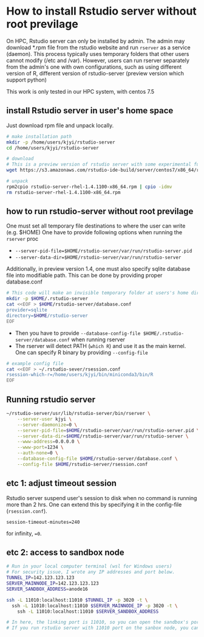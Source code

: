 # How to install Rstudio server without root previlage

On HPC, Rstudio server can only be installed by admin. The admin may download *.rpm file from the rstudio website and run `rserver` as a service (daemon). This process typically uses temporary folders that other users cannot modify (/etc and /var). However, users can run rserver separately from the admin's one with own configurations, such as using different version of R, different version of rstudio-server (preview version which support python)

This work is only tested in our HPC system, with centos 7.5

## install Rstudio server in user's home space

Just download rpm file and unpack locally.

```bash
# make installation path
mkdir -p /home/users/kjyi/rstudio-server
cd /home/users/kjyi/rstudio-server

# download
# This is a preview version of rstudio server with some experimental functions
wget https://s3.amazonaws.com/rstudio-ide-build/server/centos7/x86_64/rstudio-server-rhel-1.4.1100-x86_64.rpm

# unpack
rpm2cpio rstudio-server-rhel-1.4.1100-x86_64.rpm | cpio -idmv
rm rstudio-server-rhel-1.4.1100-x86_64.rpm
```

## how to run rstudio-server without root previlage

One must set all temporary file destinations to where the user can write (e.g. $HOME)
One have to provide following options when running the `rserver` proc

* `--server-pid-file=$HOME/rstudio-server/var/run/rstudio-server.pid`
* `--server-data-dir=$HOME/rstudio-server/var/run/rstudio-server`

Additionally, in preview version 1.4, one must also specify sqlite database file into modifiable path. This can be done by providing proper database.conf

```bash
# This code will make an invisible temporary folder at users's home directory and then make database.conf
mkdir -p $HOME/.rstudio-server
cat <<EOF > $HOME/rstudio-server/database.conf
provider=sqlite
directory=$HOME/rstudio-server
EOF
```

* Then you have to provide `--database-config-file $HOME/.rstudio-server/database.conf` when running rserver
* The rserver will detect PATH (`which R`) and use it as the main kernel. One can specify R binary by providing `--config-file`

```bash
# example config file
cat <<EOF > ~/.rstudio-sever/rsession.conf
rsession-which-r=/home/users/kjyi/bin/miniconda3/bin/R
EOF
```

## Running rstudio server

```bash
~/rstudio-server/usr/lib/rstudio-server/bin/rserver \
    --server-user kjyi \
	--server-daemonize=0 \
	--server-pid-file=$HOME/rstudio-server/var/run/rstudio-server.pid \
	--server-data-dir=$HOME/rstudio-server/var/run/rstudio-server \
	--www-address=0.0.0.0 \
	--www-port=1234 \
	--auth-none=0 \
	--database-config-file $HOME/rstudio-server/database.conf \
	--config-file $HOME/rstudio-server/rsession.conf
```

## etc 1: adjust timeout session

Rstudio server suspend user's session to disk when no command is running more than 2 hrs.
One can extend this by specifying it in the config-file (`rsession.conf`).

`session-timeout-minutes=240`

for infinity, `=0`. 

## etc 2: access to sandbox node

```bash
# Run in your local computer terminal (wsl for Windows users)
# For security issue, I wrote any IP addresses and port below.
TUNNEL_IP=142.123.123.123
SERVER_MAINNODE_IP=142.123.123.123
SERVER_SANDBOX_ADDRESS=anode16

ssh -L 11010:localhost:11010 $TUNNEL_IP -p 3020 -t \
  ssh -L 11010:localhost:11010 $SERVER_MAINNODE_IP -p 3020 -t \
    ssh -L 11010:localhost:11010 $SERVER_SANDBOX_ADDRESS

# In here, the linking port is 11010, so you can open the sandbox's port 11010 with your local 11010 port
# If you run rstudio server with 11010 port on the sanbox node, you can open it by your browser with `localhost:11010` until the ssh session is alive.
```
